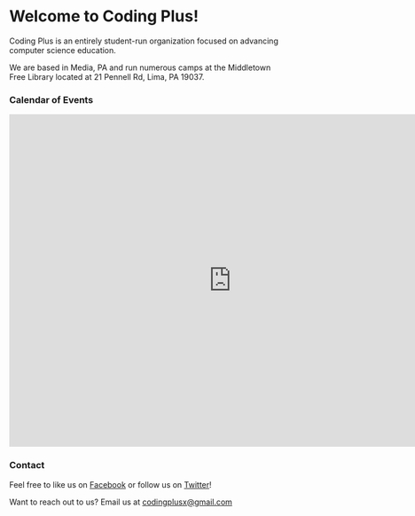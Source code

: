 # Welcome to Coding Plus!

Coding Plus is an entirely student-run organization focused on advancing computer science education.

We are based in Media, PA and run numerous camps at the Middletown Free Library located at 21 Pennell Rd, Lima, PA 19037.

### Calendar of Events


<iframe src="https://calendar.google.com/calendar/embed?src=mi0gmpqvo9l1qt7jt6kmp477lo%40group.calendar.google.com&ctz=America/New_York" style="border: 0" width="800" height="600" frameborder="0" scrolling="no"></iframe>

### Contact

Feel free to like us on [Facebook](https://www.facebook.com/CodingPlusX/) or follow us on [Twitter](https://twitter.com/Coding_Plus)!

Want to reach out to us? Email us at codingplusx@gmail.com
